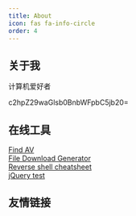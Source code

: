 ```yaml
---
title: About
icon: fas fa-info-circle
order: 4
---
```


## 关于我
计算机爱好者<br>

c2hpZ29waGlsb0BnbWFpbC5jb20=

## 在线工具

<a href="https://shigophilo.github.io/tool/av.html">Find AV</a> <br>
<a href="https://shigophilo.github.io/tool/File-Download-Generator.html">File Download Generator</a> <br>
<a href="https://shigophilo.github.io/tool/Reverse-shell-cheatsheet.html">Reverse shell cheatsheet</a><br>
<a href="https://shigophilo.github.io/tool/jQuery-test.html">jQuery test</a> <br>

## 友情链接